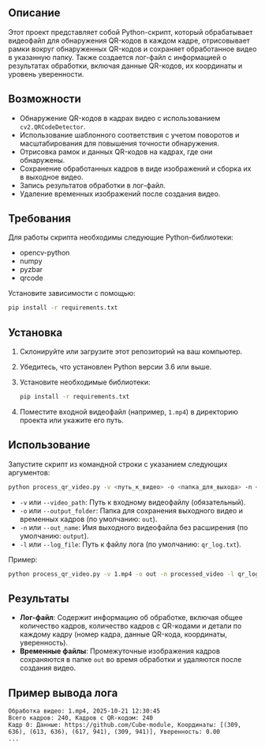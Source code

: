 ## Описание

Этот проект представляет собой Python-скрипт, который обрабатывает видеофайл для обнаружения QR-кодов в каждом кадре, отрисовывает рамки вокруг обнаруженных QR-кодов и сохраняет обработанное видео в указанную папку. Также создается лог-файл с информацией о результатах обработки, включая данные QR-кодов, их координаты и уровень уверенности.

## Возможности

- Обнаружение QR-кодов в кадрах видео с использованием `cv2.QRCodeDetector`.
- Использование шаблонного соответствия с учетом поворотов и масштабирования для повышения точности обнаружения.
- Отрисовка рамок и данных QR-кодов на кадрах, где они обнаружены.
- Сохранение обработанных кадров в виде изображений и сборка их в выходное видео.
- Запись результатов обработки в лог-файл.
- Удаление временных изображений после создания видео.

## Требования

Для работы скрипта необходимы следующие Python-библиотеки:

- opencv-python
- numpy
- pyzbar
- qrcode

Установите зависимости с помощью:

```bash
pip install -r requirements.txt
```

## Установка

1. Склонируйте или загрузите этот репозиторий на ваш компьютер.
2. Убедитесь, что установлен Python версии 3.6 или выше.
3. Установите необходимые библиотеки:

   ```bash
   pip install -r requirements.txt
   ```
4. Поместите входной видеофайл (например, `1.mp4`) в директорию проекта или укажите его путь.

## Использование

Запустите скрипт из командной строки с указанием следующих аргументов:

```bash
python process_qr_video.py -v <путь_к_видео> -o <папка_для_выхода> -n <имя_видео> -l <файл_лога>
```

- `-v` или `--video_path`: Путь к входному видеофайлу (обязательный).
- `-o` или `--output_folder`: Папка для сохранения выходного видео и временных кадров (по умолчанию: `out`).
- `-n` или `--out_name`: Имя выходного видеофайла без расширения (по умолчанию: `output`).
- `-l` или `--log_file`: Путь к файлу лога (по умолчанию: `qr_log.txt`).

Пример:

```bash
python process_qr_video.py -v 1.mp4 -o out -n processed_video -l qr_log.txt
```

## Результаты

- **Лог-файл**: Содержит информацию об обработке, включая общее количество кадров, количество кадров с QR-кодами и детали по каждому кадру (номер кадра, данные QR-кода, координаты, уверенность).
- **Временные файлы**: Промежуточные изображения кадров сохраняются в папке `out` во время обработки и удаляются после создания видео.

## Пример вывода лога

```
Обработка видео: 1.mp4, 2025-10-21 12:30:45
Всего кадров: 240, Кадров с QR-кодом: 240
Кадр 0: Данные: https://github.com/Cube-module, Координаты: [(309, 636), (613, 636), (617, 941), (309, 941)], Уверенность: 0.00
...
```